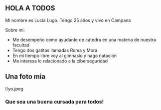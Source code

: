 ## HOLA A TODOS 

Mi nombre es Lucía Lugo. Tengo 25 años y vivo en Campana

Sobre mi: 
- Me desempeño como ayudante de catedra en una materia de nuestra facultad
- Tengo dos gatitas llamadas Roma y Mora
- En mi tiempo libre voy al gimnasio y hago natación
- Me interesa lo relacionado a la ciberseguridad

## Una foto mia
!/yo.jpeg
### Que sea una buena cursada para todos!
